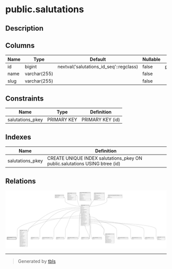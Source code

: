 # public.salutations

## Description

## Columns

| Name | Type         | Default                                 | Nullable | Children                              |
| ---- | ------------ | --------------------------------------- | -------- | ------------------------------------- |
| id   | bigint       | nextval('salutations_id_seq'::regclass) | false    | [public.patients](public.patients.md) |
| name | varchar(255) |                                         | false    |                                       |
| slug | varchar(255) |                                         | false    |                                       |

## Constraints

| Name             | Type        | Definition       |
| ---------------- | ----------- | ---------------- |
| salutations_pkey | PRIMARY KEY | PRIMARY KEY (id) |

## Indexes

| Name             | Definition                                                                  |
| ---------------- | --------------------------------------------------------------------------- |
| salutations_pkey | CREATE UNIQUE INDEX salutations_pkey ON public.salutations USING btree (id) |

## Relations

![er](public.salutations.svg)

---

> Generated by [tbls](https://github.com/k1LoW/tbls)
